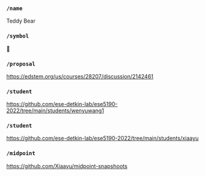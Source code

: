 ### `/name`
Teddy Bear
### `/symbol`
🧸
### `/proposal`
https://edstem.org/us/courses/28207/discussion/2142461
### `/student`
https://github.com/ese-detkin-lab/ese5190-2022/tree/main/students/wenyuwang1
### `/student`
https://github.com/ese-detkin-lab/ese5190-2022/tree/main/students/xiaayu
### `/midpoint`
https://github.com/Xiaayu/midpoint-snapshoots
